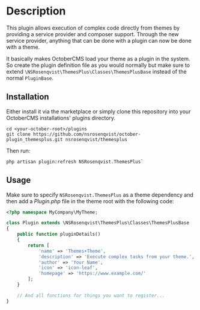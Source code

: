 # Description

This plugin allows execution of complex code directly from themes by providing
a service provider and composer support. Through the new service provider,
anything that can be done with a plugin can now be done with a theme.

It basically makes OctoberCMS load your theme as a plugin in the system. So
create the plugin definition file as you would normally but make sure to extend
`\NSRosenqvist\ThemesPlus\Classes\ThemesPlusBase` instead of the normal
`PluginBase`.

## Installation

Either install it via the marketplace or simply clone this repository into your
OctoberCMS installations' plugins directory.

```shell
cd <your-october-root>/plugins
git clone https://github.com/nsrosenqvist/october-plugin_themesplus.git nsrosenqvist/themesplus
```

Then run:
```shell
php artisan plugin:refresh NSRosenqvist.ThemesPlus`
```

## Usage

Make sure to specify `NSRosenqvist.ThemesPlus` as a theme dependency and then
add a *Plugin.php* file in the theme root with the following code:

```php
<?php namespace MyCompany\MyTheme;

class Plugin extends \NSRosenqvist\ThemesPlus\Classes\ThemesPlusBase
{
    public function pluginDetails()
    {
        return [
            'name' => 'Themes+Theme',
            'description' => 'Execute complex tasks from your theme.',
            'author' => 'Your Name',
            'icon' => 'icon-leaf',
            'homepage' => 'https://www.example.com/'
        ];
    }

    // And all functions for things you want to register...
}
```
